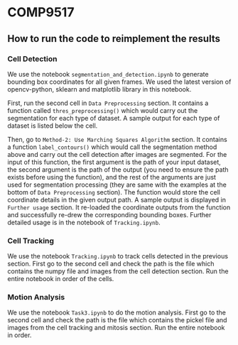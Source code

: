 # COMP9517
## How to run the code to reimplement the results
### Cell Detection
We use the notebook `segmentation_and_detection.ipynb` to generate bounding box coordinates for all given frames. We used the latest version of opencv-python, sklearn and matplotlib library in this notebook.

First, run the second cell in `Data Preprocessing` section. It contains a function called `thres_preprocessing()` which would carry out the segmentation for each type of dataset. A sample output for each type of dataset is listed below the cell.

Then, go to `Method-2: Use Marching Squares Algorithm` section. It contains a function `label_contours()` which would call the segmentation method above and carry out the cell detection after images are segmented. For the input of this function, the first argument is the path of your input dataset, the second argument is the path of the output (you need to ensure the path exists before using the function), and the rest of the arguments are just used for segmentation processing (they are same with the examples at the bottom of `Data Preprocessing` section). The function would store the cell coordinate details in the given output path. A sample output is displayed in `Further usage` section. It re-loaded the coordinate outputs from the function and successfully re-drew the corresponding bounding boxes. Further detailed usage is in the notebook of `Tracking.ipynb`.

### Cell Tracking
We use the notebook `Tracking.ipynb` to track cells detected in the previous section. 
First go to the second cell and check the path is the file which contains the numpy file and images from the cell detection section.
Run the entire notebook in order of the cells.
### Motion Analysis
We use the notebook `Task3.ipynb` to do the motion analysis. 
First go to the second cell and check the path is the file which contains the pickel file and images from the cell tracking and mitosis section. 
Run the entire notebook in order.
